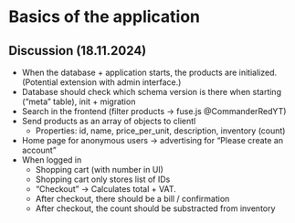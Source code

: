 # Basics of the application

## Discussion (18.11.2024)
- When the database + application starts, the products are initialized. (Potential extension with admin interface.)
- Database should check which schema version is there when starting (“meta” table), init + migration
- Search in the frontend (filter products -> fuse.js @CommanderRedYT)
- Send products as an array of objects to clientl
  - Properties: id, name, price_per_unit, description, inventory (count)
- Home page for anonymous users -> advertising for “Please create an account”
- When logged in
  - Shopping cart (with number in UI)
  - Shopping cart only stores list of IDs
  - “Checkout” -> Calculates total + VAT.
  - After checkout, there should be a bill / confirmation
  - After checkout, the count should be substracted from inventory

